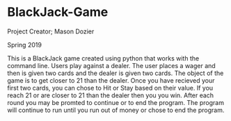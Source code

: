 # BlackJack-Game

Project Creator; Mason Dozier

Spring 2019

This is a BlackJack game created using python that works with the command line. Users play against a dealer. The user places a wager and then is given two cards and the dealer is given two cards. The object of the game is to get closer to 21 than the dealer. Once you have recieved your first two cards, you can chose to Hit or Stay based on their value. If you reach 21 or are closer to 21 than the dealer then you you win. After each round you may be promted to continue or to end the program. The program will continue to run until you run out of money or chose to end the program.
